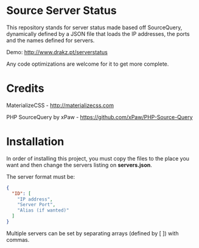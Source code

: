 # Source Server Status
This repository stands for server status made based off SourceQuery, dynamically defined by a JSON file that loads the IP addresses, the ports and the names defined for servers.

Demo: http://www.drakz.pt/serverstatus

Any code optimizations are welcome for it to get more complete.

Credits
===
MaterializeCSS - http://materializecss.com

PHP SourceQuery by xPaw - https://github.com/xPaw/PHP-Source-Query

Installation
===

In order of installing this project, you must copy the files to the place you want and then change the servers listing on **servers.json**.

The server format must be:
```json
{
  "ID": [
    "IP address",
    "Server Port",
    "Alias (if wanted)"
  ]
}
```

Multiple servers can be set by separating arrays (defined by [ ]) with commas.
